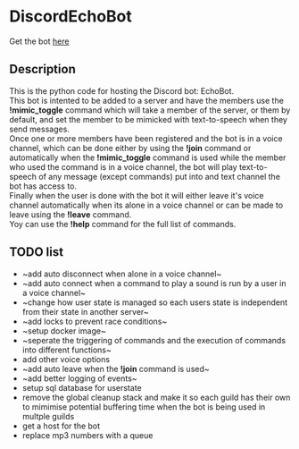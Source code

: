# DiscordEchoBot
Get the bot [here](https://discord.com/oauth2/authorize?client_id=1383542849362202746)
## Description
This is the python code for hosting the Discord bot: EchoBot.\
This bot is intented to be added to a server and have the members use the __!mimic_toggle__ command which will take a member of the server, or them by default, and set the member to be mimicked with text-to-speech when they send messages.\
Once one or more members have been registered and the bot is in a voice channel, which can be done either by using the __!join__ command or automatically when the __!mimic_toggle__ command is used while the member who used the command is in a voice channel, the bot will play text-to-speech of any message (except commands) put into and text channel the bot has access to.\
Finally when the user is done with the bot it will either leave it's voice channel automatically when its alone in a voice channel or can be made to leave using the __!leave__ command.\
Yoy can use the __!help__ command for the full list of commands.
## TODO list
+ ~add auto disconnect when alone in a voice channel~
+ ~add auto connect when a command to play a sound is run by a user in a voice channel~
+ ~change how user state is managed so each users state is independent from their state in another server~
+ ~add locks to prevent race conditions~
+ ~setup docker image~
+ ~seperate the triggering of commands and the execution of commands into different functions~
+ add other voice options
+ ~add auto leave when the __!join__ command is used~
+ ~add better logging of events~
+ setup sql database for userstate
+ remove the global cleanup stack and make it so each guild has their own to mimimise potential buffering time when the bot is being used in multple guilds
+ get a host for the bot
+ replace mp3 numbers with a queue
